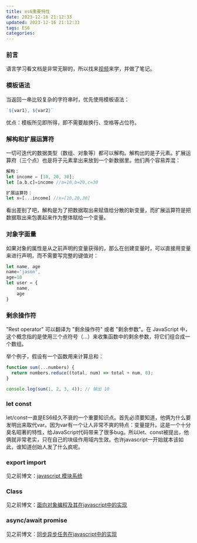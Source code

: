 ```yaml
---
title: es6重要特性
date: 2023-12-16 21:12:33
updated: 2023-12-16 21:12:33
tags: ES6
categories:
---
```


### 前言

语言学习看文档是非常无聊的，所以找来[视频](https://www.youtube.com/watch?v=nZ1DMMsyVyI&ab_channel=freeCodeCamp.org)来学，并做了笔记。

### 模板语法

当返回一串比较复杂的字符串时，优先使用模板语法：
```javascript
`${var1}, ${var2}`
```

优点：模板所见即所得，即不需要敲换行、空格等占位符。

### 解构和扩展运算符

一切可迭代的数据类型（数组、对象等）都可以解构。解构出的是子元素。扩展运算府（三个点）也是将子元素拿出来放到一个新数据里。他们两个容易弄混：
```javascript
解构：
let income = [10, 20, 30];
let [a,b,c]=income //a=10,b=20,c=30

扩展运算符：
let x=[...income] //x=[10,20,30]
```

看出差别了吧，解构是为了把数据取出来赋值给分散的新变量，而扩展运算符是把数据取出来包裹起来作为整体赋给一个变量。

### 对象字面量

如果对象的属性是从之前声明的变量获得的，那么在创建变量时，可以直接用变量来进行声明，而不需要写完整的键值对：
```javascript
let name, age
name='jason',
age=18
let user = {
    name,
    age
}
```

### 剩余操作符


"Rest operator" 可以翻译为 "剩余操作符" 或者 "剩余参数"。在 JavaScript 中，这个概念指的是使用三个点符号（...）来收集函数中的剩余参数，将它们组合成一个数组。

举个例子，假设有一个函数用来计算总和：
```javascript
function sum(...numbers) {
  return numbers.reduce((total, num) => total + num, 0);
}

console.log(sum(1, 2, 3, 4)); // 输出 10
```

### let const

let/const一直是ES6经久不衰的一个重要知识点。首先必须要知道，他俩为什么要发明出来取代var。因为var有一个让人非常不爽的特点：变量提升。这是一个十分臭名昭著的特性，给JavaScript代码带来了很多bug。所以let、const被提出，他俩就非常老实，只在自己的块级作用域内生效。也许javascript一开始就本该如此，谁知道创始人发了什么疯呢。

### export import

见之前博文：[javascript 模块系统](https://blog.jasonleehere.com/javascript-import-%E8%AF%AD%E6%B3%95.html)

### Class

见之前博文：[面向对象编程及其在javascript中的实现](https://blog.jasonleehere.com/%E9%9D%A2%E5%90%91%E5%AF%B9%E8%B1%A1%E7%BC%96%E7%A8%8B%E5%8F%8A%E5%85%B6%E5%9C%A8javascript%E4%B8%AD%E7%9A%84%E5%AE%9E%E7%8E%B0.html)

### async/await promise

见之前博文：[同步异步任务在javascript中的实现](https://blog.jasonleehere.com/%E5%90%8C%E6%AD%A5%E5%BC%82%E6%AD%A5%E4%BB%BB%E5%8A%A1%E5%9C%A8javascript%E4%B8%AD%E7%9A%84%E5%AE%9E%E7%8E%B0.html)



